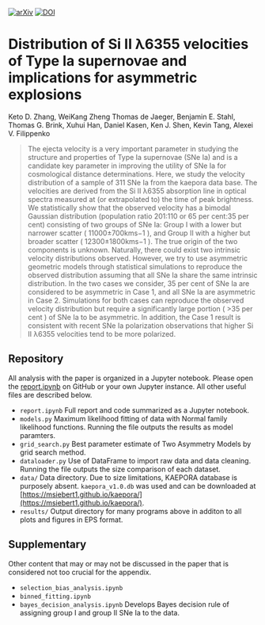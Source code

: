 [![arXiv](https://img.shields.io/badge/ads-2020MNRAS.499.5325Z-blue)](https://ui.adsabs.harvard.edu/#abs/2020MNRAS.499.5325Z/abstract)
[![DOI](https://zenodo.org/badge/183695689.svg)](https://zenodo.org/badge/latestdoi/183695689)

 # Distribution of Si II λ6355 velocities of Type Ia supernovae and implications for asymmetric explosions 
  Keto D. Zhang, WeiKang Zheng Thomas de Jaeger, Benjamin E. Stahl, Thomas G. Brink, Xuhui Han, Daniel Kasen, Ken J. Shen, Kevin Tang, Alexei V. Filippenko
> The ejecta velocity is a very important parameter in studying the structure and properties of Type Ia supernovae (SNe Ia) and is a candidate key parameter in improving the utility of SNe Ia for cosmological distance determinations. Here, we study the velocity distribution of a sample of 311 SNe Ia from the kaepora data base. The velocities are derived from the Si II λ6355 absorption line in optical spectra measured at (or extrapolated to) the time of peak brightness. We statistically show that the observed velocity has a bimodal Gaussian distribution (population ratio 201:110 or 65 per cent:35 per cent) consisting of two groups of SNe Ia: Group I with a lower but narrower scatter ( 11000±700kms−1 ), and Group II with a higher but broader scatter ( 12300±1800kms−1 ). The true origin of the two components is unknown. Naturally, there could exist two intrinsic velocity distributions observed. However, we try to use asymmetric geometric models through statistical simulations to reproduce the observed distribution assuming that all SNe Ia share the same intrinsic distribution. In the two cases we consider, 35 per cent of SNe Ia are considered to be asymmetric in Case 1, and all SNe Ia are asymmetric in Case 2. Simulations for both cases can reproduce the observed velocity distribution but require a significantly large portion ( >35 per cent ) of SNe Ia to be asymmetric. In addition, the Case 1 result is consistent with recent SNe Ia polarization observations that higher Si II λ6355 velocities tend to be more polarized. 

## Repository
All analysis with the paper is organized in a Jupyter notebook. Please open the [report.ipynb](report.ipynb) on GitHub or your own Jupyter instance. All other useful files are described below.

- `report.ipynb`
  Full report and code summarized as a Jupyter notebook.
- `models.py`
  Maximum likelihood fitting of data with Normal family likelihood functions. Running the file outputs the results as model paramters.
- `grid_search.py`
  Best parameter estimate of Two Asymmetry Models by grid search method.
- `dataloader.py`
  Use of DataFrame to import raw data and data cleaning. Running the file outputs the size comparison of each dataset.
- `data/`
  Data directory. Due to size limitations, KAEPORA database is purposely absent. `kaepora_v1.0.db` was used and can be downloaded at [https://msiebert1.github.io/kaepora/](https://msiebert1.github.io/kaepora/).
- `results/`
  Output directory for many programs above in additon to all plots and figures in EPS format.

## Supplementary

Other content that may or may not be discussed in the paper that is considered not too crucial for the appendix.

- `selection_bias_analysis.ipynb`
- `binned_fitting.ipynb`
- `bayes_decision_analysis.ipynb`
  Develops Bayes decision rule of assigning group I and group II SNe Ia to the data.
